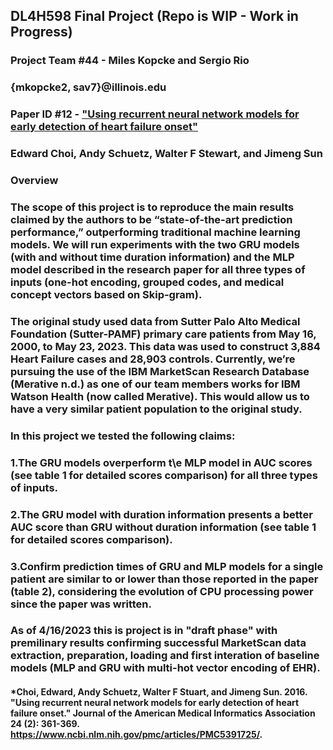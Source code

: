 ## **DL4H598 Final Project** (Repo is WIP - Work in Progress)
### Project Team #44 - Miles Kopcke and Sergio Rio
### {mkopcke2, sav7}@illinois.edu
### Paper ID #12 - ["Using recurrent neural network models for early detection of heart failure onset"](https://www.ncbi.nlm.nih.gov/pmc/articles/PMC5391725/)
### Edward Choi, Andy Schuetz, Walter F Stewart, and Jimeng Sun

### Overview
### The scope of this project is to reproduce the main  results claimed by the authors to be “state-of-the-art prediction performance,” outperforming traditional machine learning models. We will run experiments with the two GRU models (with and without time duration information) and the MLP model described in the research paper for all three types of inputs (one-hot encoding, grouped codes, and medical concept vectors based on Skip-gram). 
### The original study used data from Sutter Palo Alto Medical Foundation (Sutter-PAMF) primary care patients from May 16, 2000, to May 23, 2023. This data was used to construct 3,884 Heart Failure cases and 28,903 controls. Currently, we’re pursuing the use of the IBM MarketScan Research Database (Merative n.d.) as one of our team members works for IBM Watson Health (now called Merative). This would allow us to have a very similar patient population to the original study.

### In this project we tested the following claims:
### 1.The GRU models overperform t\e MLP model in AUC scores (see table 1 for detailed scores comparison) for all three types of inputs.
### 2.The GRU model with duration information presents a better AUC score than GRU without duration information (see table 1 for detailed scores comparison).
### 3.Confirm prediction times of GRU and MLP models for a single patient are similar to or lower than those reported in the paper (table 2), considering the evolution of CPU processing power since the paper was written.

### As of 4/16/2023 this is project is in "draft phase" with premilinary results confirming successful MarketScan data extraction, preparation, loading and first interation of baseline models (MLP and GRU with multi-hot vector encoding of EHR).

####  *Choi, Edward, Andy Schuetz, Walter F Stuart, and Jimeng Sun. 2016. "Using recurrent neural network models for early detection of heart failure onset." Journal of the American Medical Informatics Association 24 (2): 361-369. https://www.ncbi.nlm.nih.gov/pmc/articles/PMC5391725/.
